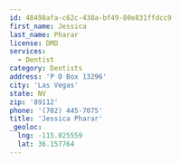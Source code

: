 ```yaml
---
id: 48498afa-c62c-438a-bf49-80e831ffdcc9
first_name: Jessica
last_name: Pharar
license: DMD
services:
  - Dentist
category: Dentists
address: 'P O Box 13296'
city: 'Las Vegas'
state: NV
zip: '89112'
phone: '(702) 445-7075'
title: 'Jessica Pharar'
_geoloc:
  lng: -115.025559
  lat: 36.157764
---
```

